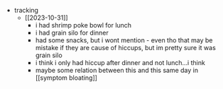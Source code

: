   * tracking
    * [[2023-10-31]]
      * i had shrimp poke bowl for lunch
      * i had grain silo for dinner
      * had some snacks, but i wont mention - even tho that may be mistake if they are cause of hiccups, but im pretty sure it was grain silo
      * i think i only had hiccup after dinner and not lunch...i think
      * maybe some relation between this and this same day in [[symptom bloating]]

